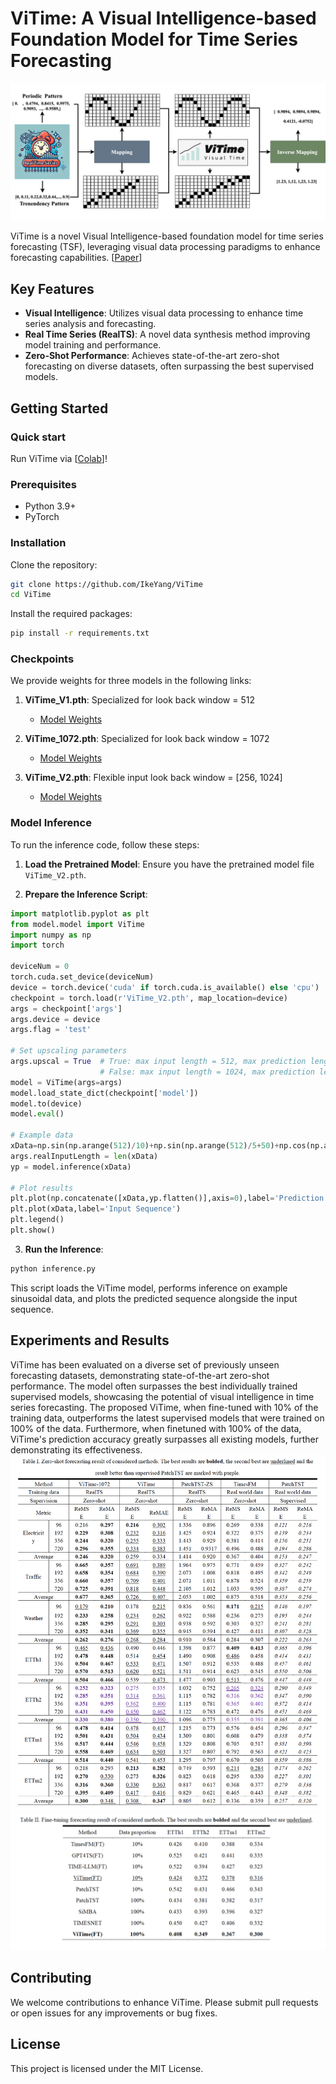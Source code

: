 
# ViTime: A Visual Intelligence-based Foundation Model for Time Series Forecasting 

![ViTime Architecture](Architecture.png)

ViTime is a novel Visual Intelligence-based foundation model for time series forecasting (TSF), leveraging visual data processing paradigms to enhance forecasting capabilities.
[[Paper](https://arxiv.org/abs/2407.07311)]
## Key Features

- **Visual Intelligence**: Utilizes visual data processing to enhance time series analysis and forecasting.
- **Real Time Series (RealTS)**: A novel data synthesis method improving model training and performance.
- **Zero-Shot Performance**: Achieves state-of-the-art zero-shot forecasting on diverse datasets, often surpassing the best supervised models.

## Getting Started
### Quick start
Run ViTime via [[Colab](https://colab.research.google.com/drive/1vWi2razIF58TOm1SDG3bwyPb_I8qMRXh?usp=sharing)]!
### Prerequisites

- Python 3.9+
- PyTorch


### Installation

Clone the repository:

```bash
git clone https://github.com/IkeYang/ViTime
cd ViTime
```

Install the required packages:

```bash
pip install -r requirements.txt
```

### Checkpoints
We provide weights for three models in the following links:

1. **ViTime_V1.pth**: Specialized for look back window = 512
   - [Model Weights](https://drive.google.com/file/d/1JfrK62y4iTd1f8F_xNU6e3fARwpuRwhJ/view?usp=sharing)

2. **ViTime_1072.pth**: Specialized for look back window = 1072
   - [Model Weights](https://drive.google.com/file/d/17Sn40KR87Vb5YEh7ysN5Z1gm4CiWd_jy/view?usp=sharing)

3. **ViTime_V2.pth**: Flexible input look back window = [256, 1024]
   - [Model Weights](https://drive.google.com/file/d/1b7MVlvWsLApMB8Wan67YO5NTd2dy6UaV/view?usp=sharing)

### Model Inference

To run the inference code, follow these steps:

1. **Load the Pretrained Model**: Ensure you have the pretrained model file `ViTime_V2.pth`.

2. **Prepare the Inference Script**:

```python
import matplotlib.pyplot as plt
from model.model import ViTime
import numpy as np
import torch

deviceNum = 0
torch.cuda.set_device(deviceNum)
device = torch.device('cuda' if torch.cuda.is_available() else 'cpu')
checkpoint = torch.load(r'ViTime_V2.pth', map_location=device)
args = checkpoint['args']
args.device = device
args.flag = 'test'

# Set upscaling parameters
args.upscal = True  # True: max input length = 512, max prediction length = 720
                    # False: max input length = 1024, max prediction length = 1440
model = ViTime(args=args)
model.load_state_dict(checkpoint['model'])
model.to(device)
model.eval()

# Example data
xData=np.sin(np.arange(512)/10)+np.sin(np.arange(512)/5+50)+np.cos(np.arange(512)+50)
args.realInputLength = len(xData)
yp = model.inference(xData)

# Plot results
plt.plot(np.concatenate([xData,yp.flatten()],axis=0),label='Prediction')
plt.plot(xData,label='Input Sequence')
plt.legend()
plt.show()
```

3. **Run the Inference**:

```bash
python inference.py
```

This script loads the ViTime model, performs inference on example sinusoidal data, and plots the predicted sequence alongside the input sequence.

## Experiments and Results

ViTime has been evaluated on a diverse set of previously unseen forecasting datasets, demonstrating state-of-the-art zero-shot performance. The model often surpasses the best individually trained supervised models, showcasing the potential of visual intelligence in time series forecasting.
The proposed ViTime, when fine-tuned with 10% of the training data, outperforms the latest supervised models that were trained on 100% of the data. Furthermore, when finetuned with 100% of the data, ViTime's prediction accuracy greatly surpasses all existing models, further demonstrating its effectiveness.
![zero-shot](zeroshot.png)
![fine-tune](finetune.png)
## Contributing

We welcome contributions to enhance ViTime. Please submit pull requests or open issues for any improvements or bug fixes.

## License

This project is licensed under the MIT License.


